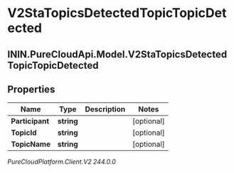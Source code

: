 # V2StaTopicsDetectedTopicTopicDetected

## ININ.PureCloudApi.Model.V2StaTopicsDetectedTopicTopicDetected

## Properties

|Name | Type | Description | Notes|
|------------ | ------------- | ------------- | -------------|
| **Participant** | **string** |  | [optional] |
| **TopicId** | **string** |  | [optional] |
| **TopicName** | **string** |  | [optional] |



_PureCloudPlatform.Client.V2 244.0.0_
